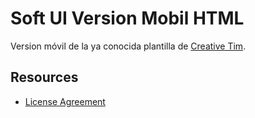 # Soft UI Version Mobil HTML

Version móvil de la ya conocida plantilla de  [Creative Tim](https://creative-tim.com/). 


## Resources
- [License Agreement](https://www.creative-tim.com/license?ref=readme-sud)